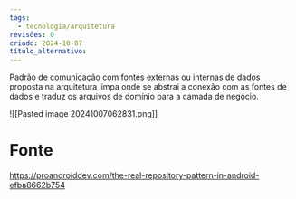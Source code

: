 ```yaml
---
tags:
  - tecnologia/arquitetura
revisões: 0
criado: 2024-10-07
título_alternativo:
---
```

Padrão de comunicação com fontes externas ou internas de dados proposta na arquitetura limpa onde se abstrai a conexão com as fontes de dados e traduz os arquivos de domínio para a camada de negócio.

![[Pasted image 20241007062831.png]]
# Fonte
https://proandroiddev.com/the-real-repository-pattern-in-android-efba8662b754